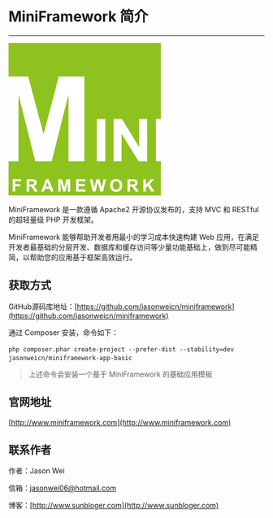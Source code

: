 # MiniFramework 简介

---

![](/assets/MiniFramework_logo.png)

MiniFramework 是一款遵循 Apache2 开源协议发布的，支持 MVC 和 RESTful 的超轻量级 PHP 开发框架。

MiniFramework 能够帮助开发者用最小的学习成本快速构建 Web 应用，在满足开发者最基础的分层开发、数据库和缓存访问等少量功能基础上，做到尽可能精简，以帮助您的应用基于框架高效运行。

## 获取方式

GitHub源码库地址：[https://github.com/jasonweicn/miniframework](https://github.com/jasonweicn/miniframework)

通过 Composer 安装，命令如下：

`php composer.phar create-project --prefer-dist --stability=dev jasonweicn/miniframework-app-basic`

> 上述命令会安装一个基于 MiniFramework 的基础应用模板

## 官网地址

[http://www.miniframework.com](http://www.miniframework.com)

## 联系作者

作者：Jason Wei

信箱：jasonwei06@hotmail.com

博客：[http://www.sunbloger.com](http://www.sunbloger.com)


